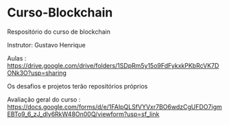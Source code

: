 # Curso-Blockchain
Respositório do curso de blockchain

Instrutor: Gustavo Henrique

Aulas : https://drive.google.com/drive/folders/1SDpRm5y15o9FdFykxkPKbRcVK7DONk3O?usp=sharing

Os desafios e projetos terão repositórios próprios

Avaliação geral do curso :
https://docs.google.com/forms/d/e/1FAIpQLSfVYVxr7BO6wdzCgUFDO7igmEBTo9_6_zJ_dly6RkW48On00Q/viewform?usp=sf_link
